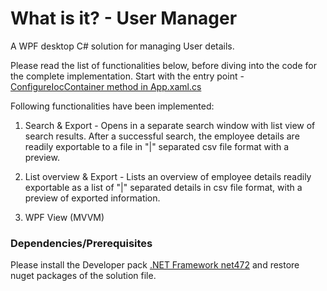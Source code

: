 # What is it? - User Manager

A WPF desktop C# solution for managing User details.

Please read the list of functionalities below, before diving into the code for the complete implementation. 
Start with the entry point - [ConfigureIocContainer method in App.xaml.cs](EmployeeManager/App.xaml.cs)


Following functionalities have been implemented:
  1.  Search & Export - Opens in a separate search window with list view of search results.
        After a successful search, the employee details are readily exportable to a file in "|" separated csv file format with a preview.
        
  2.  List overview & Export - Lists an overview of employee details readily exportable as a list of "|" separated details in csv file format, with a preview of exported information.
        
  3.  WPF View (MVVM)

### Dependencies/Prerequisites
Please install the Developer pack [.NET Framework net472](https://dotnet.microsoft.com/download/dotnet-framework/net472) and restore nuget packages of the solution file.
